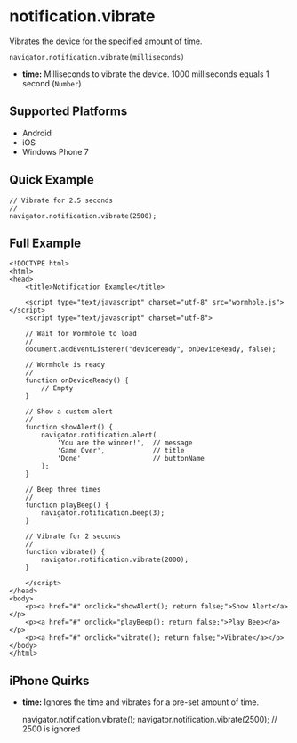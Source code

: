 notification.vibrate
====================

Vibrates the device for the specified amount of time.

	navigator.notification.vibrate(milliseconds)

- __time:__ Milliseconds to vibrate the device. 1000 milliseconds equals 1 second (`Number`)

Supported Platforms
-------------------

- Android
- iOS
- Windows Phone 7

Quick Example
-------------

	// Vibrate for 2.5 seconds
	//
	navigator.notification.vibrate(2500);

Full Example
------------

	<!DOCTYPE html>
	<html>
	<head>
		<title>Notification Example</title>

		<script type="text/javascript" charset="utf-8" src="wormhole.js"></script>
		<script type="text/javascript" charset="utf-8">

		// Wait for Wormhole to load
		//
		document.addEventListener("deviceready", onDeviceReady, false);

		// Wormhole is ready
		//
		function onDeviceReady() {
			// Empty
		}

		// Show a custom alert
		//
		function showAlert() {
			navigator.notification.alert(
				'You are the winner!',  // message
				'Game Over',            // title
				'Done'                  // buttonName
			);
		}

		// Beep three times
		//
		function playBeep() {
			navigator.notification.beep(3);
		}

		// Vibrate for 2 seconds
		//
		function vibrate() {
			navigator.notification.vibrate(2000);
		}

		</script>
	</head>
	<body>
		<p><a href="#" onclick="showAlert(); return false;">Show Alert</a></p>
		<p><a href="#" onclick="playBeep(); return false;">Play Beep</a></p>
		<p><a href="#" onclick="vibrate(); return false;">Vibrate</a></p>
	</body>
	</html>

iPhone Quirks
-------------

- __time:__ Ignores the time and vibrates for a pre-set amount of time.

	navigator.notification.vibrate();
	navigator.notification.vibrate(2500);   // 2500 is ignored
